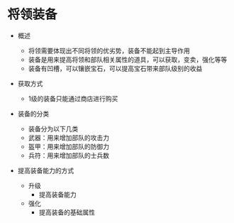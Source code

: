 将领装备
======

+ 概述
    + 将领需要体现出不同将领的优劣势，装备不能起到主导作用
    + 装备是用来提高将领和部队相关属性的道具，可以获取，变卖，强化等等
    + 装备有凹槽，可以镶嵌宝石，可以提高宝石带来部队级别的收益
+ 获取方式
    + 1级的装备只能通过商店进行购买
+ 装备的分类
    + 装备分为以下几类
    + 武器：用来增加部队的攻击力
    + 盔甲：用来增加部队的防御力
    + 兵符：用来增加部队的士兵数

+ 提高装备能力的方式
    + 升级
        + 提高装备能力
    + 强化
        + 提高装备的基础属性

